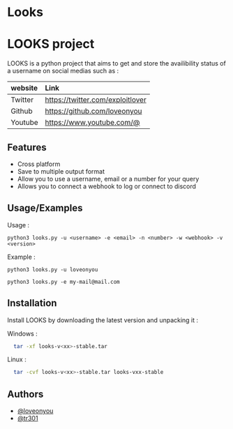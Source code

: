 # Looks

# LOOKS project

LOOKS is a python project that aims to get and store the availibility status of a username on social medias such as :

| website | Link                              |
| :------ | :---------------------------------|
| Twitter |https://twitter.com/exploitlover   |
|Github   |https://github.com/loveonyou       |
|Youtube  |https://www.youtube.com/@          |


## Features

- Cross platform
- Save to multiple output format
- Allow you to use a username, email or a number for your query
- Allows you to connect a webhook to log or connect to discord 


## Usage/Examples

Usage :
```shell
python3 looks.py -u <username> -e <email> -n <number> -w <webhook> -v <version>
```
Example :
```shell
python3 looks.py -u loveonyou
```

```shell
python3 looks.py -e my-mail@mail.com
```




## Installation

Install LOOKS by downloading the latest version and unpacking it :

Windows : 
```bash
  tar -xf looks-v<xx>-stable.tar
```
Linux :
```bash
  tar -cvf looks-v<xx>-stable.tar looks-vxx-stable
```
    
## Authors

- [@loveonyou](https://github.com/loveonyou)
- [@tr301](https://github.com/tr301) 
